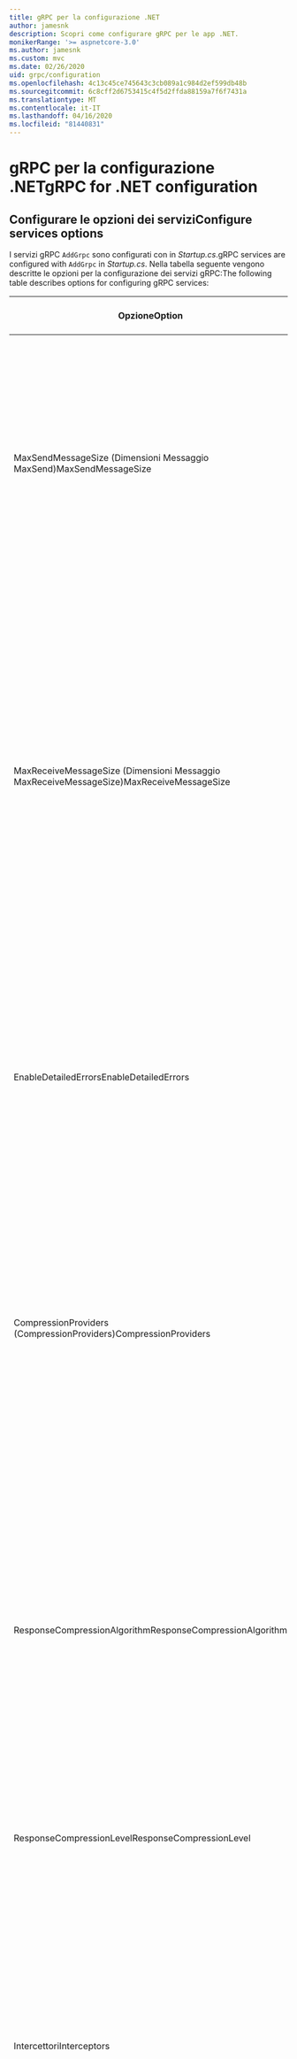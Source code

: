 ```yaml
---
title: gRPC per la configurazione .NET
author: jamesnk
description: Scopri come configurare gRPC per le app .NET.
monikerRange: '>= aspnetcore-3.0'
ms.author: jamesnk
ms.custom: mvc
ms.date: 02/26/2020
uid: grpc/configuration
ms.openlocfilehash: 4c13c45ce745643c3cb089a1c984d2ef599db48b
ms.sourcegitcommit: 6c8cff2d6753415c4f5d2ffda88159a7f6f7431a
ms.translationtype: MT
ms.contentlocale: it-IT
ms.lasthandoff: 04/16/2020
ms.locfileid: "81440831"
---
```

# <a name="grpc-for-net-configuration"></a><span data-ttu-id="7aa82-103">gRPC per la configurazione .NET</span><span class="sxs-lookup"><span data-stu-id="7aa82-103">gRPC for .NET configuration</span></span>

## <a name="configure-services-options"></a><span data-ttu-id="7aa82-104">Configurare le opzioni dei servizi</span><span class="sxs-lookup"><span data-stu-id="7aa82-104">Configure services options</span></span>

<span data-ttu-id="7aa82-105">I servizi gRPC `AddGrpc` sono configurati con in *Startup.cs*.</span><span class="sxs-lookup"><span data-stu-id="7aa82-105">gRPC services are configured with `AddGrpc` in *Startup.cs*.</span></span> <span data-ttu-id="7aa82-106">Nella tabella seguente vengono descritte le opzioni per la configurazione dei servizi gRPC:</span><span class="sxs-lookup"><span data-stu-id="7aa82-106">The following table describes options for configuring gRPC services:</span></span>

| <span data-ttu-id="7aa82-107">Opzione</span><span class="sxs-lookup"><span data-stu-id="7aa82-107">Option</span></span> | <span data-ttu-id="7aa82-108">Default Value</span><span class="sxs-lookup"><span data-stu-id="7aa82-108">Default Value</span></span> | <span data-ttu-id="7aa82-109">Descrizione</span><span class="sxs-lookup"><span data-stu-id="7aa82-109">Description</span></span> |
| ------ | ------------- | ----------- |
| <span data-ttu-id="7aa82-110">MaxSendMessageSize (Dimensioni Messaggio MaxSend)</span><span class="sxs-lookup"><span data-stu-id="7aa82-110">MaxSendMessageSize</span></span> | `null` | <span data-ttu-id="7aa82-111">Dimensione massima dei messaggi in byte che possono essere inviati dal server.</span><span class="sxs-lookup"><span data-stu-id="7aa82-111">The maximum message size in bytes that can be sent from the server.</span></span> <span data-ttu-id="7aa82-112">Se si tenta di inviare un messaggio che supera la dimensione massima configurata, viene verificata una eccezione.</span><span class="sxs-lookup"><span data-stu-id="7aa82-112">Attempting to send a message that exceeds the configured maximum message size results in an exception.</span></span> <span data-ttu-id="7aa82-113">Se impostato `null`su , la dimensione del messaggio è illimitata.</span><span class="sxs-lookup"><span data-stu-id="7aa82-113">When set to `null`, the message size is unlimited.</span></span> |
| <span data-ttu-id="7aa82-114">MaxReceiveMessageSize (Dimensioni Messaggio MaxReceiveMessageSize)</span><span class="sxs-lookup"><span data-stu-id="7aa82-114">MaxReceiveMessageSize</span></span> | <span data-ttu-id="7aa82-115">4 MB</span><span class="sxs-lookup"><span data-stu-id="7aa82-115">4 MB</span></span> | <span data-ttu-id="7aa82-116">Dimensione massima dei messaggi in byte che possono essere ricevuti dal server.</span><span class="sxs-lookup"><span data-stu-id="7aa82-116">The maximum message size in bytes that can be received by the server.</span></span> <span data-ttu-id="7aa82-117">Se il server riceve un messaggio che supera questo limite, genera un'eccezione.</span><span class="sxs-lookup"><span data-stu-id="7aa82-117">If the server receives a message that exceeds this limit, it throws an exception.</span></span> <span data-ttu-id="7aa82-118">L'aumento di questo valore consente al server di ricevere messaggi di dimensioni maggiori, ma può influire negativamente sul consumo di memoria.</span><span class="sxs-lookup"><span data-stu-id="7aa82-118">Increasing this value allows the server to receive larger messages, but can negatively impact memory consumption.</span></span> <span data-ttu-id="7aa82-119">Se impostato `null`su , la dimensione del messaggio è illimitata.</span><span class="sxs-lookup"><span data-stu-id="7aa82-119">When set to `null`, the message size is unlimited.</span></span> |
| <span data-ttu-id="7aa82-120">EnableDetailedErrors</span><span class="sxs-lookup"><span data-stu-id="7aa82-120">EnableDetailedErrors</span></span> | `false` | <span data-ttu-id="7aa82-121">Se `true`, i messaggi di eccezione dettagliati vengono restituiti ai client quando viene generata un'eccezione in un metodo di servizio.</span><span class="sxs-lookup"><span data-stu-id="7aa82-121">If `true`, detailed exception messages are returned to clients when an exception is thrown in a service method.</span></span> <span data-ttu-id="7aa82-122">Il valore predefinito è `false`.</span><span class="sxs-lookup"><span data-stu-id="7aa82-122">The default is `false`.</span></span> <span data-ttu-id="7aa82-123">L'impostazione `EnableDetailedErrors` su `true` può causare la perdita di informazioni riservate.</span><span class="sxs-lookup"><span data-stu-id="7aa82-123">Setting `EnableDetailedErrors` to `true` can leak sensitive information.</span></span> |
| <span data-ttu-id="7aa82-124">CompressionProviders (CompressionProviders)</span><span class="sxs-lookup"><span data-stu-id="7aa82-124">CompressionProviders</span></span> | <span data-ttu-id="7aa82-125">gzip</span><span class="sxs-lookup"><span data-stu-id="7aa82-125">gzip</span></span> | <span data-ttu-id="7aa82-126">Raccolta di provider di compressione utilizzati per comprimere e decomprimere i messaggi.</span><span class="sxs-lookup"><span data-stu-id="7aa82-126">A collection of compression providers used to compress and decompress messages.</span></span> <span data-ttu-id="7aa82-127">I provider di compressione personalizzati possono essere creati e aggiunti alla raccolta.</span><span class="sxs-lookup"><span data-stu-id="7aa82-127">Custom compression providers can be created and added to the collection.</span></span> <span data-ttu-id="7aa82-128">I provider configurati predefiniti supportano la compressione **gzip.**</span><span class="sxs-lookup"><span data-stu-id="7aa82-128">The default configured providers support **gzip** compression.</span></span> |
| <span data-ttu-id="7aa82-129"><span style="word-break:normal;word-wrap:normal">ResponseCompressionAlgorithm</span></span><span class="sxs-lookup"><span data-stu-id="7aa82-129"><span style="word-break:normal;word-wrap:normal">ResponseCompressionAlgorithm</span></span></span> | `null` | <span data-ttu-id="7aa82-130">Algoritmo di compressione utilizzato per comprimere i messaggi inviati dal server.</span><span class="sxs-lookup"><span data-stu-id="7aa82-130">The compression algorithm used to compress messages sent from the server.</span></span> <span data-ttu-id="7aa82-131">L'algoritmo deve corrispondere `CompressionProviders`a un provider di compressione in .</span><span class="sxs-lookup"><span data-stu-id="7aa82-131">The algorithm must match a compression provider in `CompressionProviders`.</span></span> <span data-ttu-id="7aa82-132">Affinché l'algoritmo comprime una risposta, il client deve indicare che supporta l'algoritmo inviandolo nell'intestazione **grpc-accept-encoding.**</span><span class="sxs-lookup"><span data-stu-id="7aa82-132">For the algorithm to compress a response, the client must indicate it supports the algorithm by sending it in the **grpc-accept-encoding** header.</span></span> |
| <span data-ttu-id="7aa82-133">ResponseCompressionLevel</span><span class="sxs-lookup"><span data-stu-id="7aa82-133">ResponseCompressionLevel</span></span> | `null` | <span data-ttu-id="7aa82-134">Livello di compressione utilizzato per comprimere i messaggi inviati dal server.</span><span class="sxs-lookup"><span data-stu-id="7aa82-134">The compress level used to compress messages sent from the server.</span></span> |
| <span data-ttu-id="7aa82-135">Intercettori</span><span class="sxs-lookup"><span data-stu-id="7aa82-135">Interceptors</span></span> | <span data-ttu-id="7aa82-136">nessuno</span><span class="sxs-lookup"><span data-stu-id="7aa82-136">None</span></span> | <span data-ttu-id="7aa82-137">Raccolta di intercettori eseguiti con ogni chiamata gRPC.</span><span class="sxs-lookup"><span data-stu-id="7aa82-137">A collection of interceptors that are run with each gRPC call.</span></span> <span data-ttu-id="7aa82-138">Gli intercettori vengono eseguiti nell'ordine in cui sono registrati.</span><span class="sxs-lookup"><span data-stu-id="7aa82-138">Interceptors are run in the order they are registered.</span></span> <span data-ttu-id="7aa82-139">Gli intercettori configurati a livello globale vengono eseguiti prima degli intercettori configurati per un singolo servizio.</span><span class="sxs-lookup"><span data-stu-id="7aa82-139">Globally configured interceptors are run before interceptors configured for a single service.</span></span> <span data-ttu-id="7aa82-140">Per ulteriori informazioni sugli intercettori gRPC, vedere [intercettori gRPC e Middleware](xref:grpc/migration#grpc-interceptors-vs-middleware).</span><span class="sxs-lookup"><span data-stu-id="7aa82-140">For more information about gRPC interceptors, see [gRPC Interceptors vs. Middleware](xref:grpc/migration#grpc-interceptors-vs-middleware).</span></span> |

<span data-ttu-id="7aa82-141">Le opzioni possono essere configurate per tutti `AddGrpc` i `Startup.ConfigureServices`servizi fornendo un delegato delle opzioni alla chiamata in:</span><span class="sxs-lookup"><span data-stu-id="7aa82-141">Options can be configured for all services by providing an options delegate to the `AddGrpc` call in `Startup.ConfigureServices`:</span></span>

[!code-csharp[](~/grpc/configuration/sample/GrcpService/Startup.cs?name=snippet)]

<span data-ttu-id="7aa82-142">Le opzioni per un singolo servizio `AddGrpc` sostituiscono le `AddServiceOptions<TService>`opzioni globali disponibili in e possono essere configurate utilizzando:</span><span class="sxs-lookup"><span data-stu-id="7aa82-142">Options for a single service override the global options provided in `AddGrpc` and can be configured using `AddServiceOptions<TService>`:</span></span>

[!code-csharp[](~/grpc/configuration/sample/GrcpService/Startup2.cs?name=snippet)]

## <a name="configure-client-options"></a><span data-ttu-id="7aa82-143">Configurare le opzioni client</span><span class="sxs-lookup"><span data-stu-id="7aa82-143">Configure client options</span></span>

<span data-ttu-id="7aa82-144">La configurazione del client `GrpcChannelOptions`gRPC è impostata su .</span><span class="sxs-lookup"><span data-stu-id="7aa82-144">gRPC client configuration is set on `GrpcChannelOptions`.</span></span> <span data-ttu-id="7aa82-145">Nella tabella seguente vengono descritte le opzioni per la configurazione dei canali gRPC:</span><span class="sxs-lookup"><span data-stu-id="7aa82-145">The following table describes options for configuring gRPC channels:</span></span>

| <span data-ttu-id="7aa82-146">Opzione</span><span class="sxs-lookup"><span data-stu-id="7aa82-146">Option</span></span> | <span data-ttu-id="7aa82-147">Default Value</span><span class="sxs-lookup"><span data-stu-id="7aa82-147">Default Value</span></span> | <span data-ttu-id="7aa82-148">Descrizione</span><span class="sxs-lookup"><span data-stu-id="7aa82-148">Description</span></span> |
| ------ | ------------- | ----------- |
| <span data-ttu-id="7aa82-149">HttpClient</span><span class="sxs-lookup"><span data-stu-id="7aa82-149">HttpClient</span></span> | <span data-ttu-id="7aa82-150">Nuova istanza</span><span class="sxs-lookup"><span data-stu-id="7aa82-150">New instance</span></span> | <span data-ttu-id="7aa82-151">Oggetto `HttpClient` utilizzato per effettuare chiamate gRPC.</span><span class="sxs-lookup"><span data-stu-id="7aa82-151">The `HttpClient` used to make gRPC calls.</span></span> <span data-ttu-id="7aa82-152">Un client può essere impostato `HttpClientHandler`per configurare un oggetto personalizzato o aggiungere gestori aggiuntivi alla pipeline HTTP per le chiamate gRPC.</span><span class="sxs-lookup"><span data-stu-id="7aa82-152">A client can be set to configure a custom `HttpClientHandler`, or add additional handlers to the HTTP pipeline for gRPC calls.</span></span> <span data-ttu-id="7aa82-153">Se `HttpClient` non viene specificato `HttpClient` alcun valore, viene creata una nuova istanza per il canale.</span><span class="sxs-lookup"><span data-stu-id="7aa82-153">If no `HttpClient` is specified, then a new `HttpClient` instance is created for the channel.</span></span> <span data-ttu-id="7aa82-154">Verrà automaticamente eliminato.</span><span class="sxs-lookup"><span data-stu-id="7aa82-154">It will automatically be disposed.</span></span> |
| <span data-ttu-id="7aa82-155">DisposeHttpClient</span><span class="sxs-lookup"><span data-stu-id="7aa82-155">DisposeHttpClient</span></span> | `false` | <span data-ttu-id="7aa82-156">Se `true`, `HttpClient` e viene specificato `HttpClient` un oggetto , `GrpcChannel` l'istanza verrà eliminata quando l'oggetto viene eliminato.</span><span class="sxs-lookup"><span data-stu-id="7aa82-156">If `true`, and an `HttpClient` is specified, then the `HttpClient` instance will be disposed when the `GrpcChannel` is disposed.</span></span> |
| <span data-ttu-id="7aa82-157">LoggerFactory (Fabbrica di logger)</span><span class="sxs-lookup"><span data-stu-id="7aa82-157">LoggerFactory</span></span> | `null` | <span data-ttu-id="7aa82-158">Oggetto `LoggerFactory` utilizzato dal client per registrare le informazioni sulle chiamate gRPC.</span><span class="sxs-lookup"><span data-stu-id="7aa82-158">The `LoggerFactory` used by the client to log information about gRPC calls.</span></span> <span data-ttu-id="7aa82-159">Un'istanza `LoggerFactory` può essere risolta dall'inserimento delle dipendenze o creata utilizzando `LoggerFactory.Create`.</span><span class="sxs-lookup"><span data-stu-id="7aa82-159">A `LoggerFactory` instance can be resolved from dependency injection or created using `LoggerFactory.Create`.</span></span> <span data-ttu-id="7aa82-160">Per esempi di configurazione <xref:grpc/diagnostics#grpc-client-logging>della registrazione, vedere .</span><span class="sxs-lookup"><span data-stu-id="7aa82-160">For examples of configuring logging, see <xref:grpc/diagnostics#grpc-client-logging>.</span></span> |
| <span data-ttu-id="7aa82-161">MaxSendMessageSize (Dimensioni Messaggio MaxSend)</span><span class="sxs-lookup"><span data-stu-id="7aa82-161">MaxSendMessageSize</span></span> | `null` | <span data-ttu-id="7aa82-162">Dimensione massima dei messaggi in byte che possono essere inviati dal client.</span><span class="sxs-lookup"><span data-stu-id="7aa82-162">The maximum message size in bytes that can be sent from the client.</span></span> <span data-ttu-id="7aa82-163">Se si tenta di inviare un messaggio che supera la dimensione massima configurata, viene verificata una eccezione.</span><span class="sxs-lookup"><span data-stu-id="7aa82-163">Attempting to send a message that exceeds the configured maximum message size results in an exception.</span></span> <span data-ttu-id="7aa82-164">Se impostato `null`su , la dimensione del messaggio è illimitata.</span><span class="sxs-lookup"><span data-stu-id="7aa82-164">When set to `null`, the message size is unlimited.</span></span> |
| <span data-ttu-id="7aa82-165"><span style="word-break:normal;word-wrap:normal">MaxReceiveMessageSize (Dimensioni Messaggio MaxReceiveMessageSize)</span></span><span class="sxs-lookup"><span data-stu-id="7aa82-165"><span style="word-break:normal;word-wrap:normal">MaxReceiveMessageSize</span></span></span> | <span data-ttu-id="7aa82-166">4 MB</span><span class="sxs-lookup"><span data-stu-id="7aa82-166">4 MB</span></span> | <span data-ttu-id="7aa82-167">Dimensione massima dei messaggi in byte che possono essere ricevuti dal client.</span><span class="sxs-lookup"><span data-stu-id="7aa82-167">The maximum message size in bytes that can be received by the client.</span></span> <span data-ttu-id="7aa82-168">Se il client riceve un messaggio che supera questo limite, genera un'eccezione.</span><span class="sxs-lookup"><span data-stu-id="7aa82-168">If the client receives a message that exceeds this limit, it throws an exception.</span></span> <span data-ttu-id="7aa82-169">L'aumento di questo valore consente al client di ricevere messaggi di dimensioni maggiori, ma può influire negativamente sul consumo di memoria.</span><span class="sxs-lookup"><span data-stu-id="7aa82-169">Increasing this value allows the client to receive larger messages, but can negatively impact memory consumption.</span></span> <span data-ttu-id="7aa82-170">Se impostato `null`su , la dimensione del messaggio è illimitata.</span><span class="sxs-lookup"><span data-stu-id="7aa82-170">When set to `null`, the message size is unlimited.</span></span> |
| <span data-ttu-id="7aa82-171">Credenziali</span><span class="sxs-lookup"><span data-stu-id="7aa82-171">Credentials</span></span> | `null` | <span data-ttu-id="7aa82-172">Istanza di `ChannelCredentials`.</span><span class="sxs-lookup"><span data-stu-id="7aa82-172">A `ChannelCredentials` instance.</span></span> <span data-ttu-id="7aa82-173">Le credenziali vengono utilizzate per aggiungere metadati di autenticazione alle chiamate gRPC.</span><span class="sxs-lookup"><span data-stu-id="7aa82-173">Credentials are used to add authentication metadata to gRPC calls.</span></span> |
| <span data-ttu-id="7aa82-174">CompressionProviders (CompressionProviders)</span><span class="sxs-lookup"><span data-stu-id="7aa82-174">CompressionProviders</span></span> | <span data-ttu-id="7aa82-175">gzip</span><span class="sxs-lookup"><span data-stu-id="7aa82-175">gzip</span></span> | <span data-ttu-id="7aa82-176">Raccolta di provider di compressione utilizzati per comprimere e decomprimere i messaggi.</span><span class="sxs-lookup"><span data-stu-id="7aa82-176">A collection of compression providers used to compress and decompress messages.</span></span> <span data-ttu-id="7aa82-177">I provider di compressione personalizzati possono essere creati e aggiunti alla raccolta.</span><span class="sxs-lookup"><span data-stu-id="7aa82-177">Custom compression providers can be created and added to the collection.</span></span> <span data-ttu-id="7aa82-178">I provider configurati predefiniti supportano la compressione **gzip.**</span><span class="sxs-lookup"><span data-stu-id="7aa82-178">The default configured providers support **gzip** compression.</span></span> |

<span data-ttu-id="7aa82-179">Il codice seguente:</span><span class="sxs-lookup"><span data-stu-id="7aa82-179">The following code:</span></span>

* <span data-ttu-id="7aa82-180">Imposta la dimensione massima dei messaggi di invio e ricezione sul canale.</span><span class="sxs-lookup"><span data-stu-id="7aa82-180">Sets the maximum send and receive message size on the channel.</span></span>
* <span data-ttu-id="7aa82-181">Crea un client.</span><span class="sxs-lookup"><span data-stu-id="7aa82-181">Creates a client.</span></span>

[!code-csharp[](~/grpc/configuration/sample/Program.cs?name=snippet&highlight=3-8)]

[!INCLUDE[](~/includes/gRPCazure.md)]

## <a name="additional-resources"></a><span data-ttu-id="7aa82-182">Risorse aggiuntive</span><span class="sxs-lookup"><span data-stu-id="7aa82-182">Additional resources</span></span>

* <xref:grpc/aspnetcore>
* <xref:grpc/client>
* <xref:grpc/diagnostics>
* <xref:tutorials/grpc/grpc-start>
